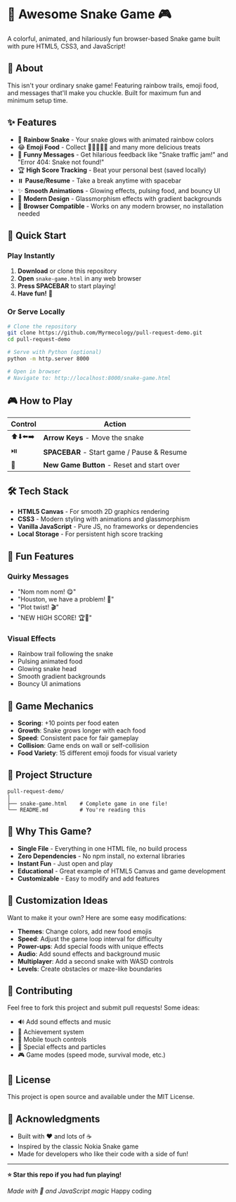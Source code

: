 # 🐍 Awesome Snake Game 🎮

A colorful, animated, and hilariously fun browser-based Snake game built with pure HTML5, CSS3, and JavaScript!

## 🎯 About

This isn't your ordinary snake game! Featuring rainbow trails, emoji food, and messages that'll make you chuckle. Built for maximum fun and minimum setup time.

## ✨ Features

- 🌈 **Rainbow Snake** - Your snake glows with animated rainbow colors
- 😂 **Emoji Food** - Collect 🍎🍊🍌🥝🍓 and many more delicious treats
- 💬 **Funny Messages** - Get hilarious feedback like "Snake traffic jam!" and "Error 404: Snake not found!"
- 🏆 **High Score Tracking** - Beat your personal best (saved locally)
- ⏸️ **Pause/Resume** - Take a break anytime with spacebar
- ✨ **Smooth Animations** - Glowing effects, pulsing food, and bouncy UI
- 🎨 **Modern Design** - Glassmorphism effects with gradient backgrounds
- 📱 **Browser Compatible** - Works on any modern browser, no installation needed

## 🚀 Quick Start

### Play Instantly
1. **Download** or clone this repository
2. **Open** `snake-game.html` in any web browser
3. **Press SPACEBAR** to start playing!
4. **Have fun!** 🎉

### Or Serve Locally
```bash
# Clone the repository
git clone https://github.com/Myrmecology/pull-request-demo.git
cd pull-request-demo

# Serve with Python (optional)
python -m http.server 8000

# Open in browser
# Navigate to: http://localhost:8000/snake-game.html
```

## 🎮 How to Play

| Control | Action |
|---------|--------|
| ⬆️⬇️⬅️➡️ | **Arrow Keys** - Move the snake |
| ⏯️ | **SPACEBAR** - Start game / Pause & Resume |
| 🔄 | **New Game Button** - Reset and start over |

## 🛠️ Tech Stack

- **HTML5 Canvas** - For smooth 2D graphics rendering
- **CSS3** - Modern styling with animations and glassmorphism
- **Vanilla JavaScript** - Pure JS, no frameworks or dependencies
- **Local Storage** - For persistent high score tracking

## 🎪 Fun Features

### Quirky Messages
- "Nom nom nom! 😋"
- "Houston, we have a problem! 🚀"
- "Plot twist! 🎬"
- "NEW HIGH SCORE! 🏆🎉"

### Visual Effects
- Rainbow trail following the snake
- Pulsing animated food
- Glowing snake head
- Smooth gradient backgrounds
- Bouncy UI animations

## 🎯 Game Mechanics

- **Scoring**: +10 points per food eaten
- **Growth**: Snake grows longer with each food
- **Speed**: Consistent pace for fair gameplay
- **Collision**: Game ends on wall or self-collision
- **Food Variety**: 15 different emoji foods for visual variety

## 📁 Project Structure

```
pull-request-demo/
│
├── snake-game.html    # Complete game in one file!
└── README.md          # You're reading this
```

## 🚀 Why This Game?

- **Single File** - Everything in one HTML file, no build process
- **Zero Dependencies** - No npm install, no external libraries
- **Instant Fun** - Just open and play
- **Educational** - Great example of HTML5 Canvas and game development
- **Customizable** - Easy to modify and add features

## 🎨 Customization Ideas

Want to make it your own? Here are some easy modifications:

- **Themes**: Change colors, add new food emojis
- **Speed**: Adjust the game loop interval for difficulty
- **Power-ups**: Add special foods with unique effects
- **Audio**: Add sound effects and background music
- **Multiplayer**: Add a second snake with WASD controls
- **Levels**: Create obstacles or maze-like boundaries

## 🤝 Contributing

Feel free to fork this project and submit pull requests! Some ideas:

- 🔊 Add sound effects and music
- 🏅 Achievement system
- 📱 Mobile touch controls
- 🌟 Special effects and particles
- 🎮 Game modes (speed mode, survival mode, etc.)

## 📝 License

This project is open source and available under the MIT License.

## 🎉 Acknowledgments

- Built with ❤️ and lots of ☕
- Inspired by the classic Nokia Snake game
- Made for developers who like their code with a side of fun!

---

**⭐ Star this repo if you had fun playing!** 

*Made with 🐍 and JavaScript magic* Happy coding